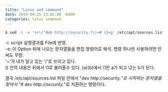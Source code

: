 ```yaml
---
title: "Linux sed command"
date: 2019-09-25 23:02:00 -0400
categories: linux command
---
```


```bash
$ sed -i -e 's+\(^deb http://security.*\)+# \1+g' /etc/apt/sources.list
```

-i: script 실행결과를 File에 반영.  
-e: 이 Option 뒤에 나오는 문자열들을 편집 명령어로 해석. 명령 하나만 사용하려면 안써도 무방.  
'+'가 내가 알고 있는 '/'로 쓰이고 있다.  
\(\) 안의 내용은 뒤에서 \1로 불러올수 있다. \(a\)\(b\)에서 \1은 a가 되고 \2는 b가 된다.  

결국 /etc/apt/sources.list 파일 안에서 "dev http://security.*"로 시작하는 문자열을 찾아서 "# dev http://security.*"로 치환하는 명령이다.
